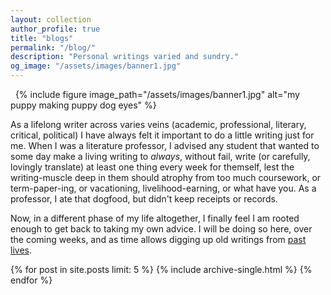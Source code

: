 ```yaml
---
layout: collection
author_profile: true
title: "blogs"
permalink: "/blog/"
description: "Personal writings varied and sundry."
og_image: "/assets/images/banner1.jpg"
---
```


&nbsp;
{% include figure image_path="/assets/images/banner1.jpg" alt="my puppy making puppy dog eyes" %}

As a lifelong writer across varies veins (academic, professional, literary, critical, political) I have always felt it important to do a little writing just for me.  When I was a literature professor, I advised any student that wanted to some day make a living writing to *always*, without fail, write (or carefully, lovingly translate) at least one thing every week for themself, lest the writing-muscle deep in them should atrophy from too much coursework, or term-paper-ing, or vacationing, livelihood-earning, or what have you.  As a professor, I ate that dogfood, but didn't keep receipts or records.

Now, in a different phase of my life altogether, I finally feel I am rooted enough to get back to taking my own advice.  I will be doing so here, over the coming weeks, and as time allows digging up old writings from [past](http://caballerojuan.tumblr.com) [lives](http://tortaface.com).

{% for post in site.posts limit: 5 %}
  {% include archive-single.html %}
{% endfor %}
